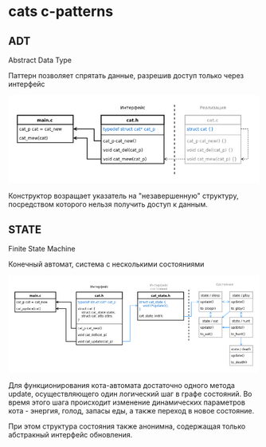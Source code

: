 # cats c-patterns


## ADT

Abstract Data Type

Паттерн позволяет спрятать данные, разрешив доступ только через интерфейс

![](adt/diagram.png)

Конструктор возращает указатель на "незавершенную" структуру, посредством которого нельзя получить доступ к данным.


## STATE 

Finite State Machine

Конечный автомат, система с несколькими состояниями

![](state/diagram.png)

Для функционирования кота-автомата достаточно одного метода update, осуществляющего один логический шаг в графе состояний. Во время этого шага происходит изменение динамических параметров кота - энергия, голод, запасы еды, а также переход в новое состояние.

При этом структура состояния также анонимна, содержащая только абстракный интерфейс обновления. 
